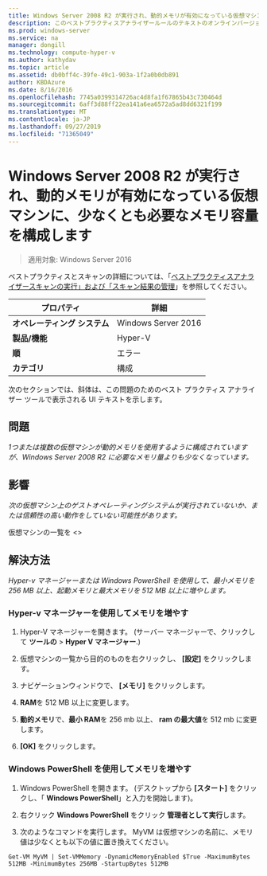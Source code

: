 ```yaml
---
title: Windows Server 2008 R2 が実行され、動的メモリが有効になっている仮想マシンに、少なくとも必要なメモリ容量を構成します
description: このベストプラクティスアナライザールールのテキストのオンラインバージョン。
ms.prod: windows-server
ms.service: na
manager: dongill
ms.technology: compute-hyper-v
ms.author: kathydav
ms.topic: article
ms.assetid: db0bff4c-39fe-49c1-903a-1f2a0b0db891
author: KBDAzure
ms.date: 8/16/2016
ms.openlocfilehash: 7745a0399314726ac4d8fa1f67865b43c730464d
ms.sourcegitcommit: 6aff3d88ff22ea141a6ea6572a5ad8dd6321f199
ms.translationtype: MT
ms.contentlocale: ja-JP
ms.lasthandoff: 09/27/2019
ms.locfileid: "71365049"
---
```

# <a name="configure-at-least-the-required-amount-of-memory-for-a-virtual-machine-running-windows-server-2008-r2-and-enabled-for-dynamic-memory"></a>Windows Server 2008 R2 が実行され、動的メモリが有効になっている仮想マシンに、少なくとも必要なメモリ容量を構成します

>適用対象: Windows Server 2016

ベストプラクティスとスキャンの詳細については、「[ベストプラクティスアナライザースキャンの実行」および「スキャン結果の管理](https://go.microsoft.com/fwlink/p/?LinkID=223177)」を参照してください。  
  
|プロパティ|詳細|  
|-|-|  
|**オペレーティング システム**|Windows Server 2016|  
|**製品/機能**|Hyper-V|  
|**順**|エラー|  
|**カテゴリ**|構成|  
  
次のセクションでは、斜体は、この問題のためのベスト プラクティス アナライザー ツールで表示される UI テキストを示します。  
  
## <a name="issue"></a>問題  
*1つまたは複数の仮想マシンが動的メモリを使用するように構成されていますが、Windows Server 2008 R2 に必要なメモリ量よりも少なくなっています。*  
  
## <a name="impact"></a>影響  
*次の仮想マシン上のゲストオペレーティングシステムが実行されていないか、または信頼性の高い動作をしていない可能性があります。*  
  
仮想マシンの一覧を \<>  
  
## <a name="resolution"></a>解決方法  
*Hyper-v マネージャーまたは Windows PowerShell を使用して、最小メモリを 256 MB 以上、起動メモリと最大メモリを 512 MB 以上に増やします。*  
  
### <a name="increase-memory-using-hyper-v-manager"></a>Hyper-v マネージャーを使用してメモリを増やす  
  
1.  Hyper-V マネージャーを開きます。 (サーバー マネージャーで、クリックして **ツールの** > **Hyper V マネージャー**.)  
  
2.  仮想マシンの一覧から目的のものを右クリックし、 **[設定]** をクリックします。  
  
3.  ナビゲーションウィンドウで、 **[メモリ]** をクリックします。  
  
4.  **RAM**を 512 MB 以上に変更します。  
  
5.  **動的メモリ**で、**最小 RAM**を 256 mb 以上、 **ram の最大値**を 512 mb に変更します。  
  
6.  **[OK]** をクリックします。  
  
### <a name="increase-memory-using-windows-powershell"></a>Windows PowerShell を使用してメモリを増やす  
  
1.  Windows PowerShell を開きます。 (デスクトップから **[スタート]** をクリックし、「 **Windows PowerShell**」と入力を開始します)。  
  
2.  右クリック **Windows PowerShell**  をクリック **管理者として実行**します。  
  
3.  次のようなコマンドを実行します。 MyVM は仮想マシンの名前に、メモリ値は少なくとも以下の値に置き換えてください。  
  
```  
Get-VM MyVM | Set-VMMemory -DynamicMemoryEnabled $True -MaximumBytes 512MB -MinimumBytes 256MB -StartupBytes 512MB  
```  
  


